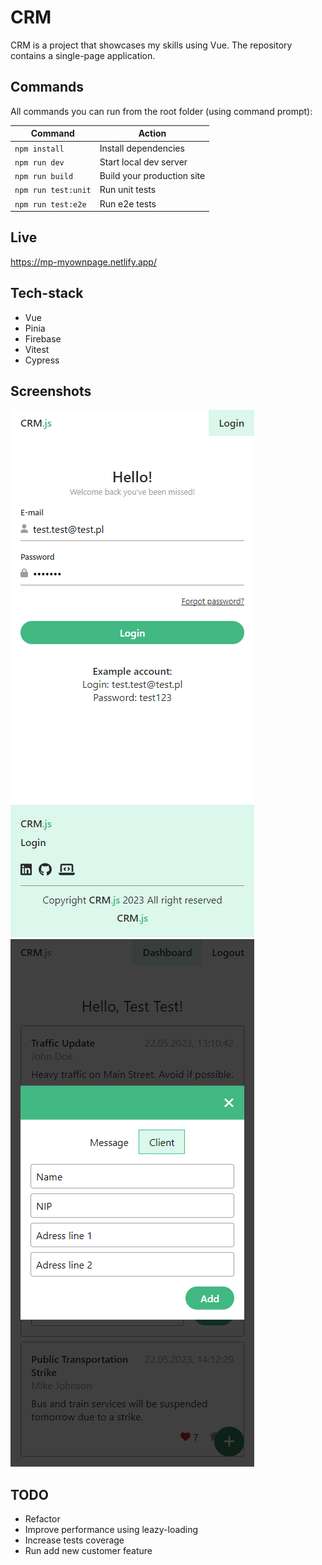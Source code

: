 # CRM

CRM is a project that showcases my skills using Vue. The repository contains a single-page application.

## Commands

All commands you can run from the root folder (using command prompt):

| Command         | Action                                     |
| --------------- | ------------------------------------------ |
| `npm install`   | Install dependencies                       |
| `npm run dev`   | Start local dev server                     |
| `npm run build` | Build your production site                 |
| `npm run test:unit`  | Run unit tests                             |  
| `npm run test:e2e`  | Run e2e tests                             |  

## Live

https://mp-myownpage.netlify.app/

## Tech-stack

- Vue
- Pinia
- Firebase
- Vitest
- Cypress

## Screenshots

![Screenshot of login page ](/public/Login-form.png?raw=true)
![Screenshot of main page ](/public/Main-page.png?raw=true)

## TODO

- Refactor
- Improve performance using leazy-loading
- Increase tests coverage
- Run add new customer feature